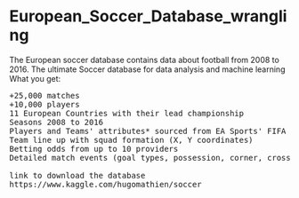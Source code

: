 # European_Soccer_Database_wrangling
The European soccer database contains data about football from 2008 to 2016.
The ultimate Soccer database for data analysis and machine learning
What you get:

<pre>
+25,000 matches
+10,000 players
11 European Countries with their lead championship
Seasons 2008 to 2016
Players and Teams' attributes* sourced from EA Sports' FIFA video game series, including the weekly updates
Team line up with squad formation (X, Y coordinates)
Betting odds from up to 10 providers
Detailed match events (goal types, possession, corner, cross, fouls, cards etc…) for +10,000 matches

link to download the database
https://www.kaggle.com/hugomathien/soccer
